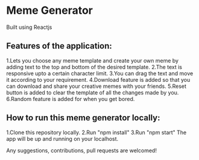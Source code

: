 # Meme Generator
Built using Reactjs

## Features of the application:
1.Lets you choose any meme template and create your own meme by adding text to the top and bottom of the desired template.
2.The text is responsive upto a certain character limit.
3.You can drag the text and move it according to your requirement.
4.Download feature is added so that you can download and share your creative memes with your friends.
5.Reset button is added to clear the template of all the changes made by you.
6.Random feature is added for when you get bored.

## How to run this meme generator locally:
1.Clone this repository locally.
2.Run "npm install"
3.Run "npm start"
The app will be up and running on your localhost.

Any suggestions, contributions, pull requests are welcomed!
